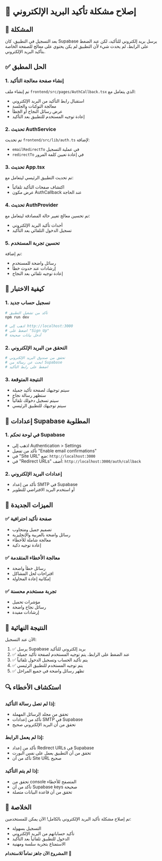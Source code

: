 # 🔧 إصلاح مشكلة تأكيد البريد الإلكتروني

## 🐛 المشكلة
بعد التسجيل في التطبيق، كان Supabase يرسل بريد إلكتروني للتأكيد، لكن عند الضغط على الرابط، لم يحدث شيء لأن التطبيق لم يكن يحتوي على معالج للصفحة الخاصة بتأكيد البريد الإلكتروني.

## ✅ الحل المطبق

### 1. إنشاء صفحة معالجة التأكيد
تم إنشاء ملف `frontend/src/pages/AuthCallback.tsx` الذي يتعامل مع:
- استقبال رابط التأكيد من البريد الإلكتروني
- معالجة التوكنات والجلسة
- عرض رسائل النجاح أو الخطأ
- إعادة توجيه المستخدم للتطبيق بعد التأكيد

### 2. تحديث AuthService
تم تحديث `frontend/src/lib/auth.ts` لإضافة:
- `emailRedirectTo` في عملية التسجيل
- `redirectTo` في إعادة تعيين كلمة المرور

### 3. تحديث App.tsx
تم تحديث التطبيق الرئيسي ليتعامل مع:
- اكتشاف صفحات التأكيد تلقائياً
- عرض مكون AuthCallback عند الحاجة

### 4. تحديث AuthProvider
تم تحسين معالج تغيير حالة المصادقة ليتعامل مع:
- أحداث تأكيد البريد الإلكتروني
- تسجيل الدخول التلقائي بعد التأكيد

### 5. تحسين تجربة المستخدم
تم إضافة:
- رسائل واضحة للمستخدم
- إرشادات عند حدوث خطأ
- إعادة توجيه تلقائي بعد النجاح

## 🚀 كيفية الاختبار

### 1. تسجيل حساب جديد
```bash
# تأكد من تشغيل التطبيق
npm run dev

# اذهب إلى http://localhost:3000
# اضغط على "Sign Up"
# أدخل بيانات صحيحة
```

### 2. التحقق من البريد الإلكتروني
```bash
# تحقق من صندوق البريد الإلكتروني
# ابحث عن رسالة من Supabase
# اضغط على رابط التأكيد
```

### 3. النتيجة المتوقعة
- سيتم توجيهك لصفحة تأكيد جميلة
- ستظهر رسالة نجاح
- سيتم تسجيل دخولك تلقائياً
- سيتم توجيهك للتطبيق الرئيسي

## 🔧 إعدادات Supabase المطلوبة

### 1. في لوحة تحكم Supabase
- اذهب إلى Authentication > Settings
- تأكد من تفعيل "Enable email confirmations"
- في "Site URL" ضع: `http://localhost:3000`
- في "Redirect URLs" أضف: `http://localhost:3000/auth/callback`

### 2. إعدادات البريد الإلكتروني
- تأكد من إعداد SMTP في Supabase
- أو استخدم البريد الافتراضي للتطوير

## 📱 الميزات الجديدة

### ✅ صفحة تأكيد احترافية
- تصميم جميل ومتجاوب
- رسائل واضحة بالعربية والإنجليزية
- معالجة شاملة للأخطاء
- إعادة توجيه ذكية

### ✅ معالجة الأخطاء المتقدمة
- رسائل خطأ واضحة
- اقتراحات لحل المشاكل
- إمكانية إعادة المحاولة

### ✅ تجربة مستخدم محسنة
- مؤشرات تحميل
- رسائل نجاح واضحة
- إرشادات مفيدة

## 🎯 النتيجة النهائية

الآن عند التسجيل:
1. ✅ يرسل Supabase بريد إلكتروني للتأكيد
2. ✅ عند الضغط على الرابط، يتم توجيه المستخدم لصفحة تأكيد جميلة
3. ✅ يتم تأكيد الحساب وتسجيل الدخول تلقائياً
4. ✅ يتم توجيه المستخدم للتطبيق الرئيسي
5. ✅ تظهر رسائل واضحة في جميع المراحل

## 🔍 استكشاف الأخطاء

### إذا لم تصل رسالة التأكيد:
- تحقق من مجلد الرسائل المهملة
- تأكد من إعدادات SMTP في Supabase
- تحقق من أن البريد الإلكتروني صحيح

### إذا لم يعمل الرابط:
- تأكد من إعداد Redirect URLs في Supabase
- تحقق من أن التطبيق يعمل على نفس البورت
- تأكد من أن Site URL صحيح

### إذا لم يتم التأكيد:
- تحقق من console المتصفح للأخطاء
- تأكد من أن Supabase keys صحيحة
- تحقق من أن قاعدة البيانات متصلة

## 🎉 الخلاصة

تم إصلاح مشكلة تأكيد البريد الإلكتروني بالكامل! الآن يمكن للمستخدمين:
- التسجيل بسهولة
- تأكيد حساباتهم من البريد الإلكتروني
- الدخول للتطبيق تلقائياً بعد التأكيد
- الاستمتاع بتجربة سلسة ومهنية

**المشروع الآن جاهز تماماً للاستخدام! 🚀**